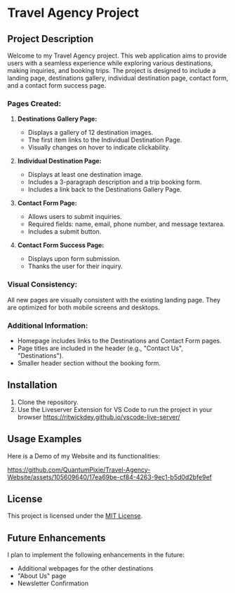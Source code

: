 # Travel Agency Project

## Project Description

Welcome to my Travel Agency project. 
This web application aims to provide users with a seamless experience while exploring various destinations, making inquiries, and booking trips. 
The project is designed to include a landing page, destinations gallery, individual destination page, contact form, and a contact form success page.


### Pages Created:

1. **Destinations Gallery Page:**
   - Displays a gallery of 12 destination images.
   - The first item links to the Individual Destination Page.
   - Visually changes on hover to indicate clickability.

2. **Individual Destination Page:**
   - Displays at least one destination image.
   - Includes a 3-paragraph description and a trip booking form.
   - Includes a link back to the Destinations Gallery Page.

3. **Contact Form Page:**
   - Allows users to submit inquiries.
   - Required fields: name, email, phone number, and message textarea.
   - Includes a submit button.

4. **Contact Form Success Page:**
   - Displays upon form submission.
   - Thanks the user for their inquiry.

### Visual Consistency:

All new pages are visually consistent with the existing landing page. They are optimized for both mobile screens and desktops.

### Additional Information:

- Homepage includes links to the Destinations and Contact Form pages.
- Page titles are included in the header (e.g., "Contact Us", "Destinations").
- Smaller header section without the booking form.

## Installation

1. Clone the repository.
2. Use the Liveserver Extension for VS Code to run the project in your browser https://ritwickdey.github.io/vscode-live-server/



## Usage Examples

Here is a Demo of my Website and its functionalities:



https://github.com/QuantumPixie/Travel-Agency-Website/assets/105609640/17ea69be-cf84-4263-9ec1-b5d0d2bfe9ef





## License

This project is licensed under the [MIT License](LICENSE.md).


## Future Enhancements

I plan to implement the following enhancements in the future:

- Additional webpages for the other destinations
- "About Us" page
- Newsletter Confirmation



